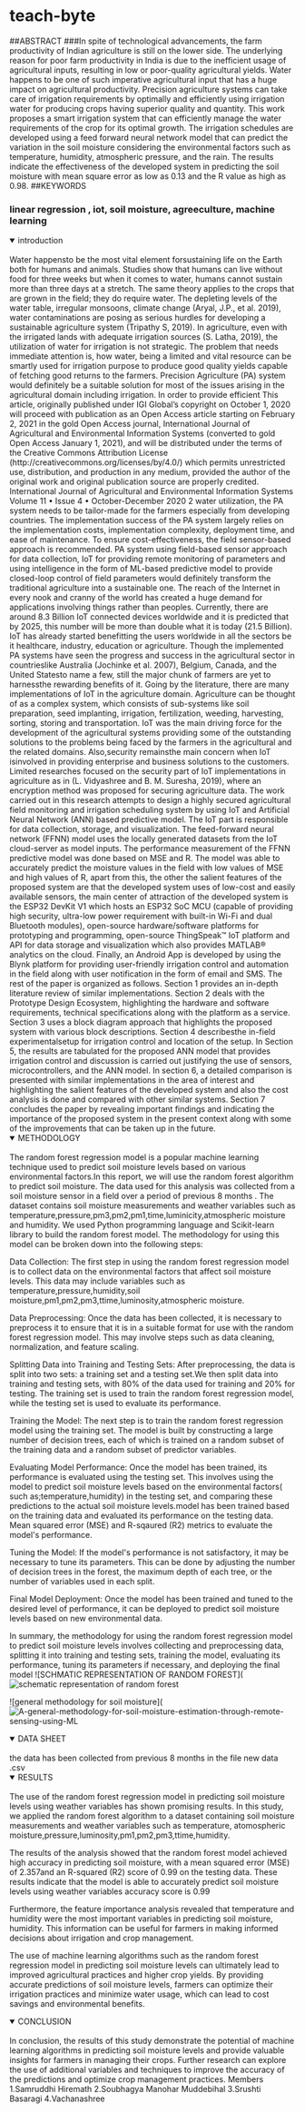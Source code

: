 # teach-byte
##ABSTRACT
###In spite of technological advancements, the farm productivity of Indian agriculture is still on the
lower side. The underlying reason for poor farm productivity in India is due to the inefficient usage
of agricultural inputs, resulting in low or poor-quality agricultural yields. Water happens to be one
of such imperative agricultural input that has a huge impact on agricultural productivity. Precision
agriculture systems can take care of irrigation requirements by optimally and efficiently using irrigation
water for producing crops having superior quality and quantity. This work proposes a smart irrigation
system that can efficiently manage the water requirements of the crop for its optimal growth. The
irrigation schedules are developed using a feed forward neural network model that can predict the
variation in the soil moisture considering the environmental factors such as temperature, humidity,
atmospheric pressure, and the rain. The results indicate the effectiveness of the developed system in
predicting the soil moisture with mean square error as low as 0.13 and the R value as high as 0.98.
##KEYWORDS
### linear regression , iot, soil moisture, agreeculture, machine learning
<details open>
<summary>introduction</summary>
<br>
  Water happensto be the most vital element forsustaining life on the Earth both for humans and animals.
Studies show that humans can live without food for three weeks but when it comes to water, humans
cannot sustain more than three days at a stretch. The same theory applies to the crops that are grown
in the field; they do require water. The depleting levels of the water table, irregular monsoons, climate
change (Aryal, J.P., et al. 2019), water contaminations are posing as serious hurdles for developing a
sustainable agriculture system (Tripathy S, 2019). In agriculture, even with the irrigated lands with
adequate irrigation sources (S. Latha, 2019), the utilization of water for irrigation is not strategic.
The problem that needs immediate attention is, how water, being a limited and vital resource can be
smartly used for irrigation purpose to produce good quality yields capable of fetching good returns
to the farmers. Precision Agriculture (PA) system would definitely be a suitable solution for most
of the issues arising in the agricultural domain including irrigation. In order to provide efficient
This article, originally published under IGI Global’s copyright on October 1, 2020 will proceed with publication as an Open Access article
starting on February 2, 2021 in the gold Open Access journal, International Journal of Agricultural and Environmental Information Systems
(converted to gold Open Access January 1, 2021), and will be distributed under the terms of the Creative Commons Attribution License
(http://creativecommons.org/licenses/by/4.0/) which permits unrestricted use, distribution, and production in any medium, provided the
author of the original work and original publication source are properly credited.
International Journal of Agricultural and Environmental Information Systems
Volume 11 • Issue 4 • October-December 2020
2
water utilization, the PA system needs to be tailor-made for the farmers especially from developing
countries. The implementation success of the PA system largely relies on the implementation costs,
implementation complexity, deployment time, and ease of maintenance. To ensure cost-effectiveness,
the field sensor-based approach is recommended. PA system using field-based sensor approach for
data collection, IoT for providing remote monitoring of parameters and using intelligence in the form
of ML-based predictive model to provide closed-loop control of field parameters would definitely
transform the traditional agriculture into a sustainable one. The reach of the Internet in every nook and
cranny of the world has created a huge demand for applications involving things rather than peoples.
Currently, there are around 8.3 Billion IoT connected devices worldwide and it is predicted that by
2025, this number will be more than double what it is today (21.5 Billion). IoT has already started
benefitting the users worldwide in all the sectors be it healthcare, industry, education or agriculture.
Though the implemented PA systems have seen the progress and success in the agricultural sector in
countrieslike Australia (Jochinke et al. 2007), Belgium, Canada, and the United Statesto name a few,
still the major chunk of farmers are yet to harnessthe rewarding benefits of it. Going by the literature,
there are many implementations of IoT in the agriculture domain. Agriculture can be thought of as
a complex system, which consists of sub-systems like soil preparation, seed implanting, irrigation,
fertilization, weeding, harvesting, sorting, storing and transportation.
IoT was the main driving force for the development of the agricultural systems providing some
of the outstanding solutions to the problems being faced by the farmers in the agricultural and the
related domains. Also,security remainsthe main concern when IoT isinvolved in providing enterprise
and business solutions to the customers. Limited researches focused on the security part of IoT
implementations in agriculture as in (L. Vidyashree and B. M. Suresha, 2019), where an encryption
method was proposed for securing agriculture data.
The work carried out in this research attempts to design a highly secured agricultural field
monitoring and irrigation scheduling system by using IoT and Artificial Neural Network (ANN)
based predictive model. The IoT part is responsible for data collection, storage, and visualization.
The feed-forward neural network (FFNN) model uses the locally generated datasets from the IoT
cloud-server as model inputs. The performance measurement of the FFNN predictive model was
done based on MSE and R. The model was able to accurately predict the moisture values in the field
with low values of MSE and high values of R, apart from this, the other the salient features of the
proposed system are that the developed system uses of low-cost and easily available sensors, the main
center of attraction of the developed system is the ESP32 DevKit V1 which hosts an ESP32 SoC
MCU (capable of providing high security, ultra-low power requirement with built-in Wi-Fi and dual
Bluetooth modules), open-source hardware/software platforms for prototyping and programming,
open-source ThingSpeak™ IoT platform and API for data storage and visualization which also provides
MATLAB® analytics on the cloud. Finally, an Android App is developed by using the Blynk platform
for providing user-friendly irrigation control and automation in the field along with user notification
in the form of email and SMS.
The rest of the paper is organized as follows. Section 1 provides an in-depth literature review
of similar implementations. Section 2 deals with the Prototype Design Ecosystem, highlighting the
hardware and software requirements, technical specifications along with the platform as a service.
Section 3 uses a block diagram approach that highlights the proposed system with various block
descriptions. Section 4 describesthe in-field experimentalsetup for irrigation control and location of
the setup. In Section 5, the results are tabulated for the proposed ANN model that provides irrigation
control and discussion is carried out justifying the use of sensors, microcontrollers, and the ANN
model. In section 6, a detailed comparison is presented with similar implementations in the area of
interest and highlighting the salient features of the developed system and also the cost analysis is
done and compared with other similar systems. Section 7 concludes the paper by revealing important
findings and indicating the importance of the proposed system in the present context along with some
of the improvements that can be taken up in the future.
</details>
<details open>
<summary>METHODOLOGY</summary>
<br>The random forest regression model is a popular machine learning technique used to predict soil moisture levels based on various environmental factors.In this report, we will use the random forest algorithm to predict soil moisture. The data used for this analysis was collected from a soil moisture sensor in a field over a period of previous 8 months . The dataset contains soil moisture measurements and weather variables such as temperature,pressure,pm3,pm2,pm1,time,luminicity,atmospheric moisture and humidity. We used Python programming language and Scikit-learn library to build the random forest model.
 The methodology for using this model can be broken down into the following steps:

Data Collection: The first step in using the random forest regression model is to collect data on the environmental factors that affect soil moisture levels. This data may include variables such as temperature,pressure,humidity,soil moisture,pm1,pm2,pm3,ttime,luminosity,atmospheric moisture.

Data Preprocessing: Once the data has been collected, it is necessary to preprocess it to ensure that it is in a suitable format for use with the random forest regression model. This may involve steps such as data cleaning, normalization, and feature scaling.

Splitting Data into Training and Testing Sets: After preprocessing, the data is split into two sets: a training set and a testing set.We then split data into training and testing sets, with 80% of the data used for training and 20% for testing. The training set is used to train the random forest regression model, while the testing set is used to evaluate its performance.

Training the Model: The next step is to train the random forest regression model using the training set. The model is built by constructing a large number of decision trees, each of which is trained on a random subset of the training data and a random subset of predictor variables.

Evaluating Model Performance: Once the model has been trained, its performance is evaluated using the testing set. This involves using the model to predict soil moisture levels based on the environmental factors( such as;temperature,humidity) in the testing set, and comparing these predictions to the actual soil moisture levels.model has been trained based on the training data and evaluated its performance on the testing data. Mean squared error (MSE) and R-sqaured (R2) metrics to evaluate the model's performance.

Tuning the Model: If the model's performance is not satisfactory, it may be necessary to tune its parameters. This can be done by adjusting the number of decision trees in the forest, the maximum depth of each tree, or the number of variables used in each split.

Final Model Deployment: Once the model has been trained and tuned to the desired level of performance, it can be deployed to predict soil moisture levels based on new environmental data.

In summary, the methodology for using the random forest regression model to predict soil moisture levels involves collecting and preprocessing data, splitting it into training and testing sets, training the model, evaluating its performance, tuning its parameters if necessary, and deploying the final model
![SCHMATIC REPRESENTATION OF RANDOM FOREST](![schematic representation of random forest](https://user-images.githubusercontent.com/116057588/227758314-5aeea6c4-176a-4b45-843e-1eeed27ba040.jpg)

![general methodology for soil moisture](![A-general-methodology-for-soil-moisture-estimation-through-remote-sensing-using-ML](https://user-images.githubusercontent.com/116057588/227758478-458d74df-4dbb-4923-a28b-57cf4622e183.png)
</deatail>
<details open>
<summary>DATA SHEET</summary>
<br>the data has been collected from previous 8 months in the file new data .csv
</deatail>
<details open>
<summary>RESULTS</summary>
<br>The use of the random forest regression model in predicting soil moisture levels using weather variables has shown promising results. In this study, we applied the random forest algorithm to a dataset containing soil moisture measurements and weather variables such as temperature, atomospheric moisture,pressure,luminosity,pm1,pm2,pm3,ttime,humidity.

The results of the analysis showed that the random forest model achieved high accuracy in predicting soil moisture, with a mean squared error (MSE) of 2.357and an R-squared (R2) score of 0.99 on the testing data. These results indicate that the model is able to accurately predict soil moisture levels using weather variables accuracy score is 0.99

Furthermore, the feature importance analysis revealed that temperature and humidity were the most important variables in predicting soil moisture, humidity. This information can be useful for farmers in making informed decisions about irrigation and crop management.

The use of machine learning algorithms such as the random forest regression model in predicting soil moisture levels can ultimately lead to improved agricultural practices and higher crop yields. By providing accurate predictions of soil moisture levels, farmers can optimize their irrigation practices and minimize water usage, which can lead to cost savings and environmental benefits.
</deatail>
<details open>
<summary>CONCLUSION</summary>
<br>In conclusion, the results of this study demonstrate the potential of machine learning algorithms in predicting soil moisture levels and provide valuable insights for farmers in managing their crops. Further research can explore the use of additional variables and techniques to improve the accuracy of the predictions and optimize crop management practices.
<TEAMMATES open>
<Project by team tech-byte >Members</Project by team tech-byte>
<br>1.Samruddhi Hiremath
2.Soubhagya Manohar Muddebihal
3.Srushti Basaragi
4.Vachanashree
</TEAMMATES>

